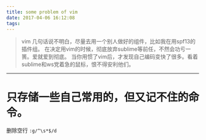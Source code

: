 ```yaml
---
title: some problem of vim
date: 2017-04-06 16:12:08
tags:
---
```

>vim 几句话说不明白，尽量去用一个别人做好的组件，比如我在用spf13的插件组。
在决定用vim的时候，彻底放弃sublime等前任，不然会功亏一篑。爱就爱到彻底。
当你用惯了vim后，才发现自己编码变快了很多。看着sublime和ws党着急的鼠标，恨不得安利他们。

- - -
# 只存储一些自己常用的，但又记不住的命令。
删除空行
`:g/^\s*$/d`

